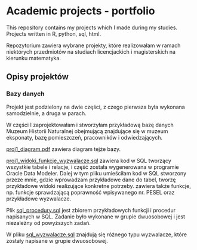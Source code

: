 # Academic projects - portfolio
This repository contains my projects which I made during my studies. Projects written in R, python, sql, html.

Repozytorium zawiera wybrane projekty, które realizowałam w ramach niektórych przedmiotów na studiach licencjackich i magisterskich na kierunku matematyka.

## Opisy projektów

###  Bazy danych

Projekt jest podzielony na dwie części, z czego pierwsza była wykonana samodzielnie, a druga w parach.

W części I zaprojektowałam i stworzyłam przykładową bazę danych Muzeum  Historii Naturalnej obejmującą znajdujące się w muzeum eksponaty, bazę pomieszczeń, pracowników i odwiedzających.

[proj1_diagram.pdf](Bazydanych/proj1_diagram.pdf)  zawiera diagram tejże bazy.

[proj1_widoki_funkcje_wyzwalacze.sql](Bazy_danych/proj1_widoki_funkcje_wyzwalacze.sql) zawiera kod w SQL tworzący wszystkie tabele i relacje, i część została wygenerowana w programie Oracle Data Modeler. Dalej w tym pliku umieściłam kod w SQL stworzony przeze mnie, gdzie wprowadzam przykładowe dane do tabel, tworzę przykładowe widoki realizujące konkretne potrzeby. zawiera także funkcje, np. funkcje sprawdzającą poprawność wpisywanego nr. PESEL oraz przykładowe wyzwalacze.

Plik [sql_procedury.sql](Bazy_danych/sql_procedury.sql) jest zbiorem przykładowych funkcji i procedur napisanych w SQL. Zadanie było wykonane w grupie dwuosobowej i jest niezależny od powyższych zadań.

W pliku [sql_wyzwalacze.sql](Bazy_danych/sql_wyzwalacze.sql) znajdują się różnego typu wyzwalacze, które zostały napisane w grupie dwuosobowej.

